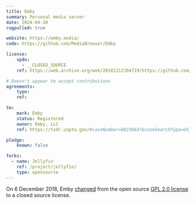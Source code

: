 ```yaml
---
title: Emby
summary: Personal media server
date: 2024-04-20
rugpulled: true

website: https://emby.media/
code: https://github.com/MediaBrowser/Emby

license:
    spdx:
      - __CLOSED_SOURCE
    ref: https://web.archive.org/web/20181212104719/https://github.com/MediaBrowser/Emby/issues/3479#issuecomment-444988160

# Doesn't appear to accept contributions
agreements:
    type:
    ref:

tm:
    mark: Emby
    status: Registered
    owner: Emby, LLC
    ref: https://tsdr.uspto.gov/#caseNumber=88236647&caseSearchType=US_APPLICATION&caseType=DEFAULT&searchType=statusSearch

pledge:
    known: false

forks:
  - name: Jellyfin
    ref: /project/jellyfin/
    type: opensource
---
```

On 6 December 2018, Emby [changed](https://web.archive.org/web/20181212104719/https://github.com/MediaBrowser/Emby/issues/3479#issuecomment-444988160) from the open source [GPL 2.0 license](https://github.com/MediaBrowser/Emby/blob/master/LICENSE.md) to a closed source license.

